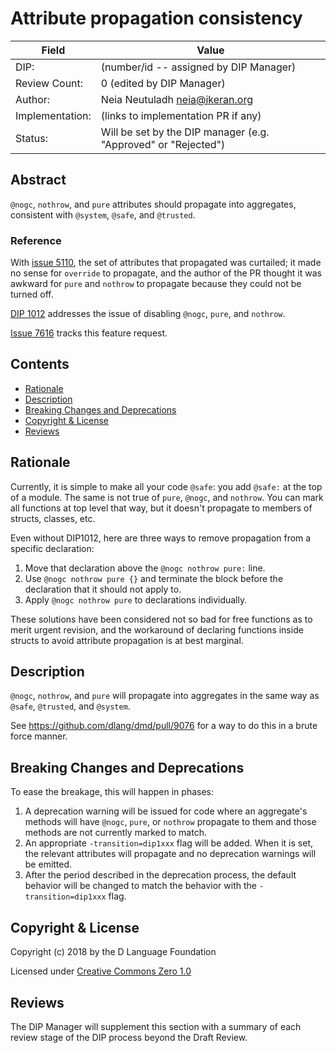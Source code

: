 # Attribute propagation consistency

| Field           | Value                                                           |
|-----------------|-----------------------------------------------------------------|
| DIP:            | (number/id -- assigned by DIP Manager)                          |
| Review Count:   | 0 (edited by DIP Manager)                                       |
| Author:         | Neia Neutuladh <neia@ikeran.org>                                |
| Implementation: | (links to implementation PR if any)                             |
| Status:         | Will be set by the DIP manager (e.g. "Approved" or "Rejected")  |

## Abstract

`@nogc`, `nothrow`, and `pure` attributes should propagate into aggregates, consistent with `@system`, `@safe`, and `@trusted`.

### Reference

With [issue 5110](https://issues.dlang.org/show_bug.cgi?id=5110), the set of attributes that propagated was curtailed; it made no sense for `override` to propagate, and the author of the PR thought it was awkward for `pure` and `nothrow` to propagate because they could not be turned off.

[DIP 1012](DIP1012.md) addresses the issue of disabling `@nogc`, `pure`, and `nothrow`.

[Issue 7616](https://issues.dlang.org/show_bug.cgi?id=7616) tracks this feature request.

## Contents
* [Rationale](#rationale)
* [Description](#description)
* [Breaking Changes and Deprecations](#breaking-changes-and-deprecations)
* [Copyright & License](#copyright--license)
* [Reviews](#reviews)

## Rationale

Currently, it is simple to make all your code `@safe`: you add `@safe:` at the top of a module. The same is not true of `pure`, `@nogc`, and `nothrow`. You can mark all functions at top level that way, but it doesn't propagate to members of structs, classes, etc.

Even without DIP1012, here are three ways to remove propagation from a specific declaration:

1. Move that declaration above the `@nogc nothrow pure:` line.
2. Use `@nogc nothrow pure {}` and terminate the block before the declaration that it should not apply to.
3. Apply `@nogc nothrow pure` to declarations individually.

These solutions have been considered not so bad for free functions as to merit urgent revision, and the workaround of declaring functions inside structs to avoid attribute propagation is at best marginal.

## Description

`@nogc`, `nothrow`, and `pure` will propagate into aggregates in the same way as `@safe`, `@trusted`, and `@system`.

See https://github.com/dlang/dmd/pull/9076 for a way to do this in a brute force manner.

## Breaking Changes and Deprecations

To ease the breakage, this will happen in phases:

1. A deprecation warning will be issued for code where an aggregate's methods will have `@nogc`, `pure`, or `nothrow` propagate to them and those methods are not currently marked to match.
2. An appropriate `-transition=dip1xxx` flag will be added. When it is set, the relevant attributes will propagate and no deprecation warnings will be emitted.
3. After the period described in the deprecation process, the default behavior will be changed to match the behavior with the `-transition=dip1xxx` flag.


## Copyright & License

Copyright (c) 2018 by the D Language Foundation

Licensed under [Creative Commons Zero 1.0](https://creativecommons.org/publicdomain/zero/1.0/legalcode.txt)

## Reviews

The DIP Manager will supplement this section with a summary of each review stage
of the DIP process beyond the Draft Review.
